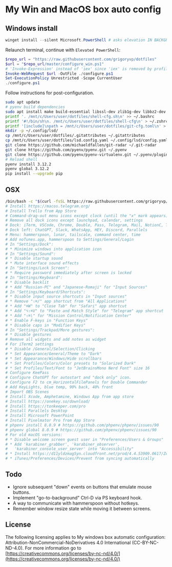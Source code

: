 # My Win and MacOS box auto config

## Windows install

```ps1
winget install --silent Microsoft.PowerShell # asks elevation IN BACKGROUND
```

Relaunch terminal, continue with `Elevated PowerShell`:

```ps1
$repo_url = "https://raw.githubusercontent.com/grigoryvp/dotfiles"
$url = "$repo_url/master/configure_win.ps1"
# 'Invoke-Expression' instead of 'iex' since 'iex' is removed by profile.ps1
Invoke-WebRequest $url -OutFile ./configure.ps1
Set-ExecutionPolicy Unrestricted -Scope CurrentUser
./configure.ps1
```

Follow instructions for post-configuration.

```sh
sudo apt update
# pyenv build dependencies
sudo apt install make build-essential libssl-dev zlib1g-dev libbz2-dev libreadline-dev libsqlite3-dev wget curl llvm libncursesw5-dev xz-utils tk-dev libxml2-dev libxmlsec1-dev libffi-dev liblzma-dev
printf '. /mnt/c/Users/user/dotfiles/shell-cfg.sh\n' >> ~/.bashrc
printf '#!/bin/sh\n. /mnt/c/Users/user/dotfiles/shell-cfg\n' > ~/.zshrc
printf '[include]\npath = /mnt/c/Users/user/dotfiles/git-cfg.toml\n' > ~/.gitconfig
mkdir -p ~/.config/lsd/
cp /mnt/c/Users/user/dotfiles/.gitattributes ~/.gitattributes
cp /mnt/c/Users/user/dotfiles/lsd.config.yaml ~/.config/lsd/config.yaml
git clone https://github.com/michaeldfallen/git-radar ~/.git-radar
git clone https://github.com/pyenv/pyenv.git ~/.pyenv
git clone https://github.com/pyenv/pyenv-virtualenv.git ~/.pyenv/plugins/pyenv-virtualenv
# Reload shell
pyenv install 3.12.2
pyenv global 3.12.2
pip install --upgrade pip
```

## OSX

```sh
/bin/bash -c "$(curl -fsSL https://raw.githubusercontent.com/grigoryvp/dotfiles/HEAD/configure_macos.sh)"
# Install https://macos.telegram.org/
# Install Trello from App Store
# Command-drag-out menu icons except clock (until the "x" mark appears)
# Remove all dock icons except launchpad, calendar, settings
# Dock: iTerm, VSCode, Chrome, Double, Pass, Telegram, Mail, NotionC, Trello
# Dock left: ChatGPT, Slack, WhatsApp, HEY, Discord, Parallels
# Menu: hammerspoon, lunar, tailscale, command center, time
# Add noTunes.app, hammerspoon to Settings/General/Login
# In "Settings/Dock":
# * Minimize windows into application icon
# In "Settings/Sound":
# * Disable startup sound
# * Mute interface sound effects
# In "Settings/Lock Screen":
# * Require password immediately after screen is locked
# In "Settings/Keyboard":
# * Disable backlit
# * Add "Russian-PC" and "Japanese-Romaji" for "Input Sources"
# In "Settings/Keyboard/Shortcuts":
# * Disable input source shortcuts in "Input sources"
# * Remove "⇧⌘/" app shortcut from "All Applications"
# * Add "⌘W" to "Close Tab" for "Safari" app shortcut
# * Add "⌥⇧⌘V" to "Paste and Match Style" for "Telegram" app shortcut
# * Add "⇧⌘\" for "Mission Control/Notification Center"
# * Enable F-keys in "Function Keys"
# * Disable caps in "Modifier Keys"
# In "Settings/Trackpad/More gestures":
# * Disable gestures
# Remove all widgets and add notes as widget
# For iTerm2 settings
# * Disable /General/Selection/Clicking
# * Set Appearance/General/Theme to "Dark"
# * Set Appearance/Windows/Hide scrollbars
# * Set Profiles/Colors/Color presets to "Solarized Dark"
# * Set Profiles/Text/Font to "JetBrainsMono Nerd Font" size 16
# Configure KeePass
# Configure ChatGPT for autostart and "dock only" icon.
# Configure F2 to cm_HorizontalFilePanels for Double Commander
# Add KeyLights, blue temp, 90% back, 40% front
# Import OBS Scenes
# Install Xcode, Amphetamine, Windows App from app store
# Install https://onekey.so/download/
# Install https://tonkeeper.com/pro
# Install Parallels Desktop
# Install Microsoft PowerPoint
# Install Pixelmator Pro from App Store
# phpenv install 8.0.9 # https://github.com/phpenv/phpenv/issues/90
# phpenv global 8.0.9 # https://github.com/phpenv/phpenv/issues/90
# For old macOS versions:
# * Disable welcome screen guest user in "Preferences/Users & Groups"
# * Add 'karabiner_grabber', 'karabiner_observer',
#   'karabiner_console_user_server' into "Accessibility"
# * Install https://d11yldzmag5yn.cloudfront.net/prod/4.4.53909.0617/Zoom.pkg
# * iTunes/Preferences/Devices/Prevent from syncing automatically
```

## Todo

* Ignore subsequent "down" events on buttons that emulate mouse buttons.
* Implement "go-to-background" Ctrl-D via PS keyboard hook.
* A way to communicate with hammerspoon without hotkeys.
* Remember window resize state while moving it between screens.

## License

The following licensing applies to My windows box automatic configuration:
Attribution-NonCommercial-NoDerivatives 4.0 International
(CC-BY-NC-ND-4.0). For more information go to
[https://creativecommons.org/licenses/by-nc-nd/4.0/](https://creativecommons.org/licenses/by-nc-nd/4.0/)
